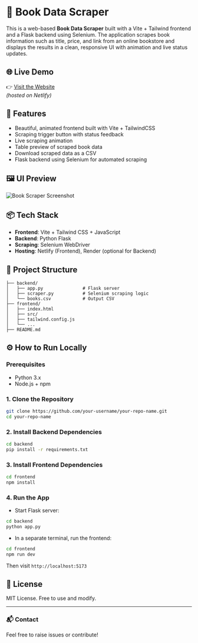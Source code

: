 
# 📘 Book Data Scraper

This is a web-based **Book Data Scraper** built with a Vite + Tailwind frontend and a Flask backend using Selenium. The application scrapes book information such as title, price, and link from an online bookstore and displays the results in a clean, responsive UI with animation and live status updates.

## 🌐 Live Demo

👉 [Visit the Website](https://resonant-sorbet-4c146c.netlify.app/)  
_(hosted on Netlify)_

## 🚀 Features

- Beautiful, animated frontend built with Vite + TailwindCSS
- Scraping trigger button with status feedback
- Live scraping animation
- Table preview of scraped book data
- Download scraped data as a CSV
- Flask backend using Selenium for automated scraping

## 🖼️ UI Preview

![Book Scraper Screenshot](./screenshot.png) <!-- Optional: replace with actual image path -->

## 📦 Tech Stack

- **Frontend**: Vite + Tailwind CSS + JavaScript
- **Backend**: Python Flask
- **Scraping**: Selenium WebDriver
- **Hosting**: Netlify (Frontend), Render (optional for Backend)

## 📁 Project Structure

```
├── backend/
│   ├── app.py               # Flask server
│   ├── scraper.py           # Selenium scraping logic
│   └── books.csv            # Output CSV
├── frontend/
│   ├── index.html
│   ├── src/
│   ├── tailwind.config.js
│   └── ...
├── README.md
```

## ⚙️ How to Run Locally

### Prerequisites
- Python 3.x
- Node.js + npm

### 1. Clone the Repository
```bash
git clone https://github.com/your-username/your-repo-name.git
cd your-repo-name
```

### 2. Install Backend Dependencies
```bash
cd backend
pip install -r requirements.txt
```

### 3. Install Frontend Dependencies
```bash
cd frontend
npm install
```

### 4. Run the App
- Start Flask server:
```bash
cd backend
python app.py
```
- In a separate terminal, run the frontend:
```bash
cd frontend
npm run dev
```

Then visit `http://localhost:5173`

## 📄 License

MIT License. Free to use and modify.

---

### 📬 Contact

Feel free to raise issues or contribute!
